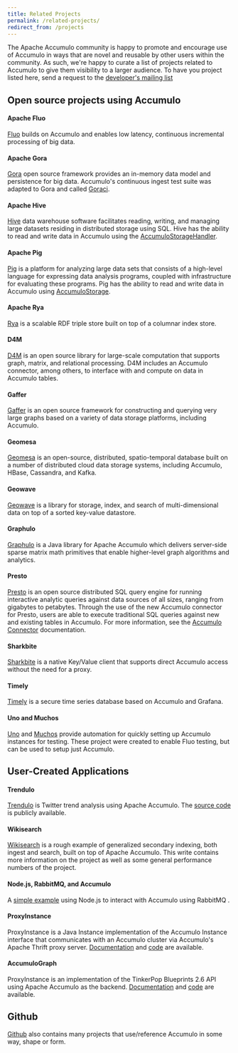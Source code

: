 ```yaml
---
title: Related Projects
permalink: /related-projects/
redirect_from: /projects
---
```


The Apache Accumulo community is happy to promote and encourage use of Accumulo in ways that are novel and reusable
by other users within the community. As such, we're happy to curate a list of projects related to Accumulo to give
them visibility to a larger audience. To have you project listed here, send a request to the
[developer's mailing list](mailto:dev@accumulo.apache.org)

## Open source projects using Accumulo

#### Apache Fluo

[Fluo](https://fluo.apache.org) builds on Accumulo and enables low latency, continuous incremental processing of big data.

#### Apache Gora

[Gora](https://gora.apache.org/) open source framework provides an in-memory data model and persistence for big data.  Accumulo's continuous ingest test suite was adapted to Gora and called [Goraci](https://gora.apache.org/current/index.html#goraci-integration-testsing-suite).

#### Apache Hive

[Hive](https://hive.apache.org/) data warehouse software facilitates reading, writing, and managing large datasets residing in distributed storage using SQL.
Hive has the ability to read and write data in Accumulo using the [AccumuloStorageHandler](https://cwiki.apache.org/confluence/display/Hive/AccumuloIntegration).

#### Apache Pig

[Pig](https://pig.apache.org/) is a platform for analyzing large data sets that consists of a high-level language for expressing data analysis programs, coupled with infrastructure for evaluating these programs.  Pig has the ability to read and write data in Accumulo using [AccumuloStorage](https://pig.apache.org/docs/r0.16.0/func.html#AccumuloStorage).

#### Apache Rya

[Rya](https://rya.apache.org/) is a scalable RDF triple store built on top of a columnar index store.

#### D4M

[D4M](http://d4m.mit.edu/) is an open source library for large-scale computation that supports graph, matrix, and relational processing. D4M includes an Accumulo connector, among others, to interface with and compute on data in Accumulo tables.

#### Gaffer

[Gaffer](https://github.com/gchq/Gaffer) is an open source framework for constructing and querying very large graphs based on a variety of data storage platforms, including Accumulo.

#### Geomesa

[Geomesa](http://www.geomesa.org/) is an open-source, distributed, spatio-temporal database built on a number of distributed cloud data storage systems, including Accumulo, HBase, Cassandra, and Kafka.

#### Geowave

[Geowave](https://ngageoint.github.io/geowave/) is a library for storage, index, and search of multi-dimensional data on top of a sorted key-value datastore.

#### Graphulo

[Graphulo](https://github.com/Accla/graphulo) is a Java library for Apache Accumulo which delivers server-side sparse matrix math primitives that
enable higher-level graph algorithms and analytics.

#### Presto

[Presto](https://prestodb.io/) is an open source distributed SQL query engine for running interactive analytic queries against data sources of all sizes, ranging from gigabytes to petabytes.  Through the use of the new Accumulo connector for Presto, users are able to execute traditional SQL queries against new and existing tables in Accumulo.  For more information, see the [Accumulo Connector](https://prestodb.io/docs/current/connector/accumulo.html) documentation.

#### Sharkbite

[Sharkbite](https://github.com/phrocker/sharkbite/) is a native Key/Value client that supports direct Accumulo access without the need for a proxy.

#### Timely

[Timely](https://nationalsecurityagency.github.io/timely/) is a secure time series database based on Accumulo and Grafana.

#### Uno and Muchos

[Uno](https://github.com/apache/fluo-uno) and [Muchos](https://github.com/apache/fluo-muchos) provide automation for quickly setting up Accumulo instances for testing.  These project were created to enable Fluo testing, but can be used to setup just Accumulo.

## User-Created Applications

#### Trendulo

[Trendulo](http://trendulo.com/) is Twitter trend analysis using Apache Accumulo. The [source code](https://github.com/jaredwinick/Trendulo) is publicly available.

#### Wikisearch

[Wikisearch](https://github.com/apache/accumulo-wikisearch) is a rough example of generalized secondary indexing, both ingest
and search, built on top of Apache Accumulo. This write contains more information on the project as well as some
general performance numbers of the project.

#### Node.js, RabbitMQ, and Accumulo

A [simple example](https://github.com/joshelser/node-accumulo) using Node.js to interact with Accumulo using RabbitMQ .

#### ProxyInstance

ProxyInstance is a Java Instance implementation of the Accumulo Instance interface that communicates with
an Accumulo cluster via Accumulo's Apache Thrift proxy server. [Documentation](https://jhuapl.github.io/accumulo-proxy-instance/proxy_instance_user_manual) and
[code](https://github.com/JHUAPL/accumulo-proxy-instance) are available.

#### AccumuloGraph

ProxyInstance is an implementation of the TinkerPop Blueprints 2.6 API using
Apache Accumulo as the backend.
[Documentation](https://jhuapl.github.io/AccumuloGraph/) and
[code](https://github.com/JHUAPL/AccumuloGraph) are available.

## Github

[Github](https://github.com/search?q=accumulo&type=Repositories) also contains many projects that use/reference Accumulo
in some way, shape or form.
